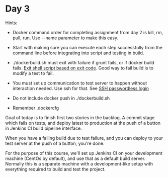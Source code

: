 # Day 3

Hints: 
* Docker command order for completing assignment from day 2 is kill, rm, pull, run. Use --name parameter to make this easy.
* Start with making sure you can execute each step successfully from the command line before integrating into script and testing in build.
* ./dockerbuild.sh must exit with failure if grunt fails, or if docker build fails. 
  [Exit shell script based on exit code](http://stackoverflow.com/questions/90418/exit-shell-script-based-on-process-exit-code). 
  Good way to fail build is to modify a test to fail.
  
* You must set up communication to test server to happen without interaction needed. Use ssh for that. See
 [SSH passwordless login](http://www.tecmint.com/ssh-passwordless-login-using-ssh-keygen-in-5-easy-steps/)
* Do not include docker push in ./dockerbuild.sh
* Remember .dockercfg



Goal of today is to finish first two stories in the backlog. A commit stage which fails on
tests, and deploy latest to production at the push of a button in Jenkins CI build 
pipeline interface.

When you have a failing build due to test failure, and you can deploy to your test server at the 
push of a button, you're done.

For the purpose of this course, we'll set up Jenkins CI on your development machine (CentOs by default),
and use that as a default build server. Normally this is a separate machine with a development-like
setup with everything required to build and test the project.
